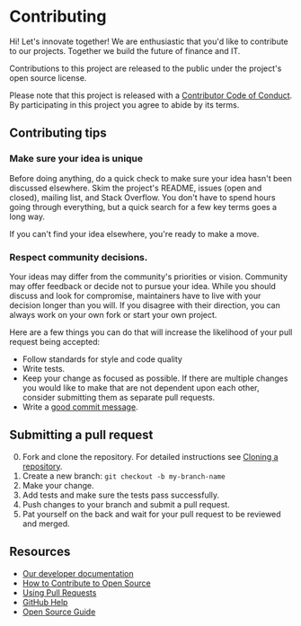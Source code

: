 # Contributing

Hi! Let's innovate together! We are enthusiastic that you'd like to contribute to our projects. Together we build the future of finance and IT. 

Contributions to this project are released to the public under the project's open source license.

Please note that this project is released with a [Contributor Code of Conduct](https://github.com/ABNAMRO/repository-scanner/blob/main/code-of-conduct.md). By participating in this project you agree to abide by its terms.

## Contributing tips
### Make sure your idea is unique
Before doing anything, do a quick check to make sure your idea hasn't been discussed elsewhere. Skim the project's README, issues (open and closed), mailing list, and Stack Overflow. You don't have to spend hours going through everything, but a quick search for a few key terms goes a long way.

If you can't find your idea elsewhere, you're ready to make a move. 

### Respect community decisions. 
Your ideas may differ from the community's priorities or vision. Community may offer feedback or decide not to pursue your idea. While you should discuss and look for compromise, maintainers have to live with your decision longer than you will. If you disagree with their direction, you can always work on your own fork or start your own project.

Here are a few things you can do that will increase the likelihood of your pull request being accepted:

- Follow standards for style and code quality
- Write tests.
- Keep your change as focused as possible. If there are multiple changes you would like to make that are not dependent upon each other, consider submitting them as separate pull requests.
- Write a [good commit message](http://tbaggery.com/2008/04/19/a-note-about-git-commit-messages.html).

## Submitting a pull request

0. Fork and clone the repository. For detailed instructions see [Cloning a repository](https://docs.github.com/en/repositories/creating-and-managing-repositories/cloning-a-repository).
1. Create a new branch: `git checkout -b my-branch-name`
2. Make your change.
3. Add tests and make sure the tests pass successfully.
4. Push changes to your branch and submit a pull request.
5. Pat yourself on the back and wait for your pull request to be reviewed and merged.


## Resources

- [Our developer documentation](https://developer.abnamro.com/)
- [How to Contribute to Open Source](https://opensource.guide/how-to-contribute/)
- [Using Pull Requests](https://help.github.com/articles/about-pull-requests/)
- [GitHub Help](https://help.github.com)
- [Open Source Guide](https://opensource.guide/how-to-contribute)
